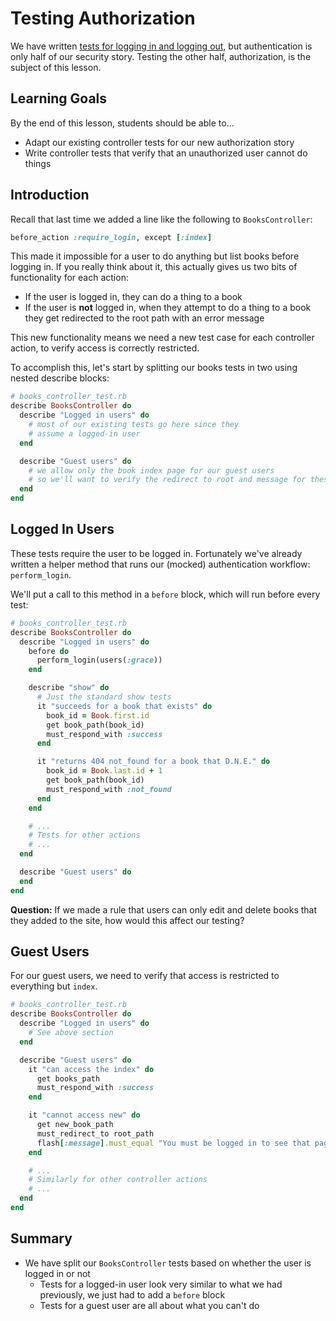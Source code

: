 # Testing Authorization

We have written [tests for logging in and logging out](testing-login.md), but authentication is only half of our security story. Testing the other half, authorization, is the subject of this lesson.

## Learning Goals
By the end of this lesson, students should be able to...

- Adapt our existing controller tests for our new authorization story
- Write controller tests that verify that an unauthorized user cannot do things

## Introduction

Recall that last time we added a line like the following to `BooksController`:

```ruby
before_action :require_login, except [:index]
```

This made it impossible for a user to do anything but list books before logging in. If you really think about it, this actually gives us two bits of functionality for each action:
- If the user is logged in, they can do a thing to a book
- If the user is **not** logged in, when they attempt to do a thing to a book they get redirected to the root path with an error message

This new functionality means we need a new test case for each controller action, to verify access is correctly restricted.

To accomplish this, let's start by splitting our books tests in two using nested describe blocks:

```ruby
# books_controller_test.rb
describe BooksController do
  describe "Logged in users" do
    # most of our existing tests go here since they
    # assume a logged-in user
  end

  describe "Guest users" do
    # we allow only the book index page for our guest users
    # so we'll want to verify the redirect to root and message for these
  end
end
```

## Logged In Users

These tests require the user to be logged in. Fortunately we've already written a helper method that runs our (mocked) authentication workflow: `perform_login`.

We'll put a call to this method in a `before` block, which will run before every test:

```ruby
# books_controller_test.rb
describe BooksController do
  describe "Logged in users" do
    before do
      perform_login(users(:grace))
    end

    describe "show" do
      # Just the standard show tests
      it "succeeds for a book that exists" do
        book_id = Book.first.id
        get book_path(book_id)
        must_respond_with :success
      end

      it "returns 404 not_found for a book that D.N.E." do
        book_id = Book.last.id + 1
        get book_path(book_id)
        must_respond_with :not_found
      end
    end

    # ...
    # Tests for other actions
    # ...
  end

  describe "Guest users" do
  end
end
```

**Question:** If we made a rule that users can only edit and delete books that they added to the site, how would this affect our testing?

## Guest Users

For our guest users, we need to verify that access is restricted to everything but `index`.

```ruby
# books_controller_test.rb
describe BooksController do
  describe "Logged in users" do
    # See above section
  end

  describe "Guest users" do
    it "can access the index" do
      get books_path
      must_respond_with :success
    end

    it "cannot access new" do
      get new_book_path
      must_redirect_to root_path
      flash[:message].must_equal "You must be logged in to see that page!"
    end

    # ...
    # Similarly for other controller actions
    # ...
  end
end
```

## Summary

- We have split our `BooksController` tests based on whether the user is logged in or not
  - Tests for a logged-in user look very similar to what we had previously, we just had to add a `before` block
  - Tests for a guest user are all about what you can't do

